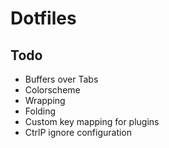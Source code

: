 # Dotfiles

## Todo

- Buffers over Tabs
- Colorscheme
- Wrapping
- Folding
- Custom key mapping for plugins
- CtrlP ignore configuration
